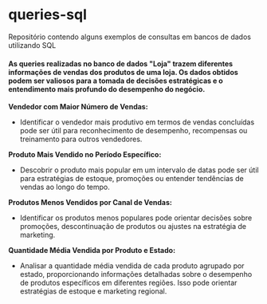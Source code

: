 # queries-sql
Repositório contendo alguns exemplos de consultas em bancos de dados utilizando SQL

#### As queries realizadas no banco de dados "Loja" trazem diferentes informações de vendas dos produtos de uma loja. Os dados obtidos podem ser valiosos para a tomada de decisões estratégicas e o entendimento mais profundo do desempenho do negócio.
**Vendedor com Maior Número de Vendas:**
   - Identificar o vendedor mais produtivo em termos de vendas concluídas pode ser útil para reconhecimento de desempenho, recompensas ou treinamento para outros vendedores.

**Produto Mais Vendido no Período Específico:**
   - Descobrir o produto mais popular em um intervalo de datas pode ser útil para estratégias de estoque, promoções ou entender tendências de vendas ao longo do tempo.

**Produtos Menos Vendidos por Canal de Vendas:**
   - Identificar os produtos menos populares pode orientar decisões sobre promoções, descontinuação de produtos ou ajustes na estratégia de marketing.

**Quantidade Média Vendida por Produto e Estado:**
   - Analisar a quantidade média vendida de cada produto agrupado por estado, proporcionando informações detalhadas sobre o desempenho de produtos específicos em diferentes regiões. Isso pode orientar estratégias de estoque e marketing regional.

